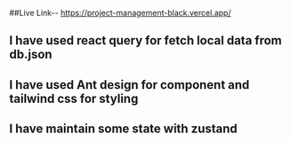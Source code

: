 ##Live Link--
https://project-management-black.vercel.app/

## I have used react query for fetch local data from db.json

## I have used Ant design for component and tailwind css for styling

## I have maintain some state with zustand
